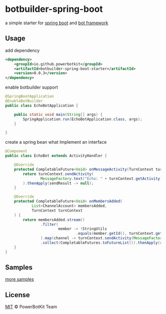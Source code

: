 # botbuilder-spring-boot

a simple starter for [spring boot](https://spring.io/projects/spring-boot/) and [bot framework](https://docs.microsoft.com/en-us/azure/bot-service/index-bf-sdk?view=azure-bot-service-4.0)

## Usage

add dependency

```xml
<dependency>
    <groupId>io.github.powerbotkit</groupId>
    <artifactId>botbuilder-spring-boot-starter</artifactId>
    <version>0.0.3</version>
</dependency>
```

enable botbuilder support

```java
@SpringBootApplication
@EnableBotBuilder
public class EchoBotApplication {

	public static void main(String[] args) {
		SpringApplication.run(EchoBotApplication.class, args);
	}

}
```

create a spring bean what Implement an interface

```java
@Component
public class EchoBot extends ActivityHandler {

    @Override
    protected CompletableFuture<Void> onMessageActivity(TurnContext turnContext) {
        return turnContext.sendActivity(
                MessageFactory.text("Echo: " + turnContext.getActivity().getText())
        ).thenApply(sendResult -> null);
    }

    @Override
    protected CompletableFuture<Void> onMembersAdded(
            List<ChannelAccount> membersAdded,
            TurnContext turnContext
    ) {
        return membersAdded.stream()
                .filter(
                        member -> !StringUtils
                                .equals(member.getId(), turnContext.getActivity().getRecipient().getId())
                ).map(channel -> turnContext.sendActivity(MessageFactory.text("Hello and welcome!")))
                .collect(CompletableFutures.toFutureList()).thenApply(resourceResponses -> null);
    }
}
```

## Samples

[more samples](https://github.com/damingerdai/botbuilder-spring-boot-sample)

## License

[MIT](LICENSE) © PowerBotKit Team